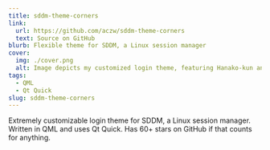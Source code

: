 ```yaml
---
title: sddm-theme-corners
link:
  url: https://github.com/aczw/sddm-theme-corners
  text: Source on GitHub
blurb: Flexible theme for SDDM, a Linux session manager
cover:
  img: ./cover.png
  alt: Image depicts my customized login theme, featuring Hanako-kun and using an orange color scheme.
tags:
  - QML
  - Qt Quick
slug: sddm-theme-corners
---
```


Extremely customizable login theme for SDDM, a Linux session manager. Written in QML and uses Qt Quick. Has 60+ stars on GitHub if that counts for anything.
